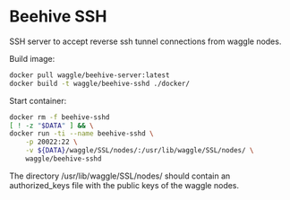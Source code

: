 

# Beehive SSH

SSH server to accept reverse ssh tunnel connections from waggle nodes.

Build image:
```bash
docker pull waggle/beehive-server:latest
docker build -t waggle/beehive-sshd ./docker/
```

Start container:
```bash
docker rm -f beehive-sshd
[ ! -z "$DATA" ] && \
docker run -ti --name beehive-sshd \
    -p 20022:22 \
    -v ${DATA}/waggle/SSL/nodes/:/usr/lib/waggle/SSL/nodes/ \
    waggle/beehive-sshd
```

The directory /usr/lib/waggle/SSL/nodes/ should contain an authorized_keys file with the public keys of the waggle nodes.
